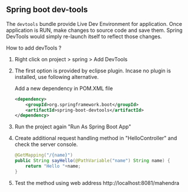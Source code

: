 ## Spring boot dev-tools

The `devtools` bundle provide Live Dev Environment for application.
Once application is RUN, make changes to source code and save them.
Spring DevTools would simply re-launch itself to reflect those changes.

How to add devTools ?

1. Right click on project > spring > Add DevTools

2. The first option is provided by eclipse plugin. Incase no plugin is installed,
use following alternative.

    Add a new dependency in POM.XML file

    ```XML
    <dependency>
        <groupId>org.springframework.boot</groupId>
        <artifactId>spring-boot-devtools</artifactId>
    </dependency>
    ```

3.  Run the project again "Run As Spring Boot App"
4.  Create additional request handling method in "HelloController" and check the server console.

    ```java
    @GetMapping("/{name}")
	public String sayHello(@PathVariable("name") String name) {
		return "Hello "+name;
	}
    ```

5.  Test the method using web address http://localhost:8081/mahendra
